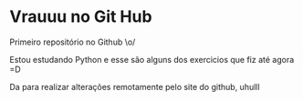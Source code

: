 # Vrauuu no Git Hub
 Primeiro repositório no Github \o/

 Estou estudando Python e esse são alguns dos exercicios que fiz até agora =D

 Da para realizar alterações remotamente pelo site do github, uhulll 
